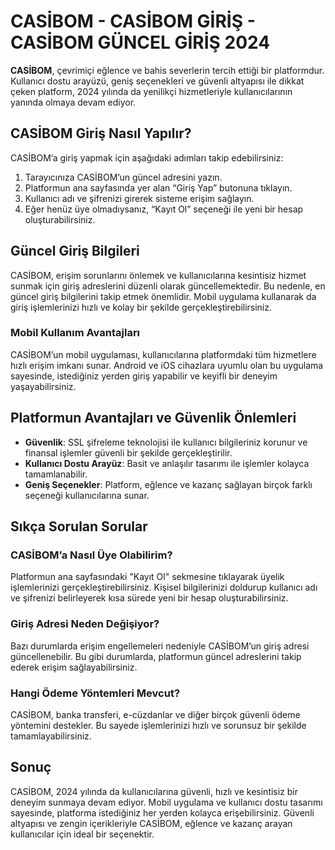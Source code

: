 # CASİBOM - CASİBOM GİRİŞ - CASİBOM GÜNCEL GİRİŞ 2024

**CASİBOM**, çevrimiçi eğlence ve bahis severlerin tercih ettiği bir platformdur. Kullanıcı dostu arayüzü, geniş seçenekleri ve güvenli altyapısı ile dikkat çeken platform, 2024 yılında da yenilikçi hizmetleriyle kullanıcılarının yanında olmaya devam ediyor.

## CASİBOM Giriş Nasıl Yapılır?

CASİBOM’a giriş yapmak için aşağıdaki adımları takip edebilirsiniz:

1. Tarayıcınıza CASİBOM’un güncel adresini yazın.
2. Platformun ana sayfasında yer alan “Giriş Yap” butonuna tıklayın.
3. Kullanıcı adı ve şifrenizi girerek sisteme erişim sağlayın.
4. Eğer henüz üye olmadıysanız, “Kayıt Ol” seçeneği ile yeni bir hesap oluşturabilirsiniz.

## Güncel Giriş Bilgileri

CASİBOM, erişim sorunlarını önlemek ve kullanıcılarına kesintisiz hizmet sunmak için giriş adreslerini düzenli olarak güncellemektedir. Bu nedenle, en güncel giriş bilgilerini takip etmek önemlidir. Mobil uygulama kullanarak da giriş işlemlerinizi hızlı ve kolay bir şekilde gerçekleştirebilirsiniz.

### Mobil Kullanım Avantajları

CASİBOM’un mobil uygulaması, kullanıcılarına platformdaki tüm hizmetlere hızlı erişim imkanı sunar. Android ve iOS cihazlara uyumlu olan bu uygulama sayesinde, istediğiniz yerden giriş yapabilir ve keyifli bir deneyim yaşayabilirsiniz.

## Platformun Avantajları ve Güvenlik Önlemleri

- **Güvenlik**: SSL şifreleme teknolojisi ile kullanıcı bilgileriniz korunur ve finansal işlemler güvenli bir şekilde gerçekleştirilir.
- **Kullanıcı Dostu Arayüz**: Basit ve anlaşılır tasarımı ile işlemler kolayca tamamlanabilir.
- **Geniş Seçenekler**: Platform, eğlence ve kazanç sağlayan birçok farklı seçeneği kullanıcılarına sunar.

## Sıkça Sorulan Sorular

### CASİBOM’a Nasıl Üye Olabilirim?

Platformun ana sayfasındaki "Kayıt Ol" sekmesine tıklayarak üyelik işlemlerinizi gerçekleştirebilirsiniz. Kişisel bilgilerinizi doldurup kullanıcı adı ve şifrenizi belirleyerek kısa sürede yeni bir hesap oluşturabilirsiniz.

### Giriş Adresi Neden Değişiyor?

Bazı durumlarda erişim engellemeleri nedeniyle CASİBOM’un giriş adresi güncellenebilir. Bu gibi durumlarda, platformun güncel adreslerini takip ederek erişim sağlayabilirsiniz.

### Hangi Ödeme Yöntemleri Mevcut?

CASİBOM, banka transferi, e-cüzdanlar ve diğer birçok güvenli ödeme yöntemini destekler. Bu sayede işlemlerinizi hızlı ve sorunsuz bir şekilde tamamlayabilirsiniz.

## Sonuç

CASİBOM, 2024 yılında da kullanıcılarına güvenli, hızlı ve kesintisiz bir deneyim sunmaya devam ediyor. Mobil uygulama ve kullanıcı dostu tasarımı sayesinde, platforma istediğiniz her yerden kolayca erişebilirsiniz. Güvenli altyapısı ve zengin içerikleriyle CASİBOM, eğlence ve kazanç arayan kullanıcılar için ideal bir seçenektir.

